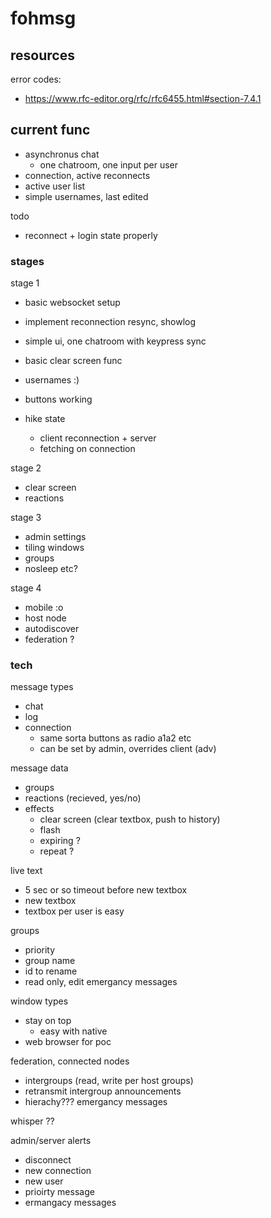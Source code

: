 # fohmsg

## resources

error codes:
- https://www.rfc-editor.org/rfc/rfc6455.html#section-7.4.1


## current func
- asynchronus chat
    - one chatroom, one input per user
- connection, active reconnects
- active user list
- simple usernames, last edited

todo
- reconnect + login state properly



### stages

stage 1
- basic websocket setup
- implement reconnection resync, showlog
- simple ui, one chatroom with keypress sync
- basic clear screen func
- usernames :)

- buttons working
- hike state
    - client reconnection + server
    - fetching on connection



stage 2
- clear screen
- reactions


stage 3
- admin settings
- tiling windows
- groups
- nosleep etc?

stage 4
- mobile :o
- host node
- autodiscover
- federation ?


### tech

message types
- chat
- log
- connection
    - same sorta buttons as radio a1a2 etc
    - can be set by admin, overrides client (adv)
    

message data
- groups
- reactions (recieved, yes/no)
- effects
    - clear screen (clear textbox, push to history)
    - flash
    - expiring ?
    - repeat ?

live text
- 5 sec or so timeout before new textbox
- new textbox 
- textbox per user is easy


groups
- priority
- group name
- id to rename
- read only, edit
emergancy messages

window types
- stay on top
    - easy with native
- web browser for poc

federation, connected nodes
- intergroups (read, write per host groups)
- retransmit intergroup announcements 
- hierachy???
emergancy messages

whisper ??

admin/server alerts
- disconnect
- new connection
- new user
- prioirty message
- ermangacy messages